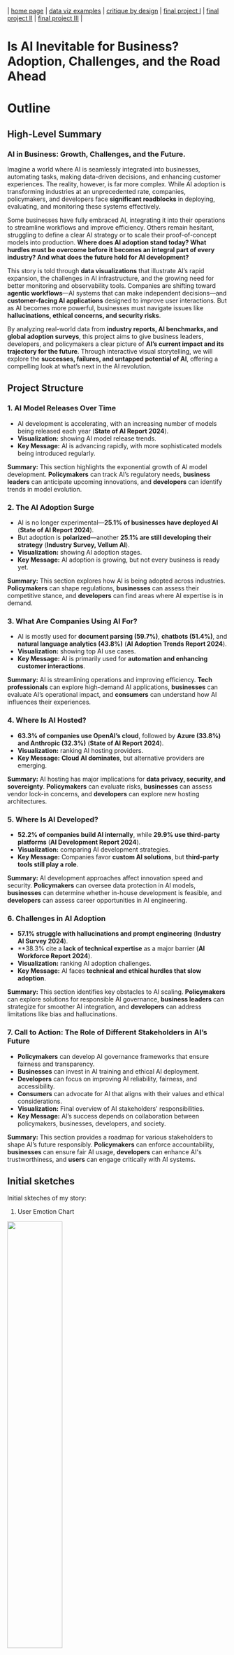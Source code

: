 | [home page](https://cmustudent.github.io/tswd-portfolio-templates/) | [data viz examples](dataviz-examples) | [critique by design](critique-by-design) | [final project I](final-project-part-one) | [final project II](final-project-part-two) | [final project III](final-project-part-three) |

# **Is AI Inevitable for Business? Adoption, Challenges, and the Road Ahead**
# Outline
## **High-Level Summary**
### **AI in Business: Growth, Challenges, and the Future.**  

Imagine a world where AI is seamlessly integrated into businesses, automating tasks, making data-driven decisions, and enhancing customer experiences. The reality, however, is far more complex. While AI adoption is transforming industries at an unprecedented rate, companies, policymakers, and developers face **significant roadblocks** in deploying, evaluating, and monitoring these systems effectively.  

Some businesses have fully embraced AI, integrating it into their operations to streamline workflows and improve efficiency. Others remain hesitant, struggling to define a clear AI strategy or to scale their proof-of-concept models into production. **Where does AI adoption stand today? What hurdles must be overcome before it becomes an integral part of every industry? And what does the future hold for AI development?**  

This story is told through **data visualizations** that illustrate AI’s rapid expansion, the challenges in AI infrastructure, and the growing need for better monitoring and observability tools. Companies are shifting toward **agentic workflows**—AI systems that can make independent decisions—and **customer-facing AI applications** designed to improve user interactions. But as AI becomes more powerful, businesses must navigate issues like **hallucinations, ethical concerns, and security risks**.  

By analyzing real-world data from **industry reports, AI benchmarks, and global adoption surveys**, this project aims to give business leaders, developers, and policymakers a clear picture of **AI’s current impact and its trajectory for the future**. Through interactive visual storytelling, we will explore the **successes, failures, and untapped potential of AI**, offering a compelling look at what’s next in the AI revolution.


## **Project Structure**

### **1. AI Model Releases Over Time**

- AI development is accelerating, with an increasing number of models being released each year (**State of AI Report 2024**).
- **Visualization:** showing AI model release trends.
- **Key Message:** AI is advancing rapidly, with more sophisticated models being introduced regularly.

**Summary:** This section highlights the exponential growth of AI model development. **Policymakers** can track AI’s regulatory needs, **business leaders** can anticipate upcoming innovations, and **developers** can identify trends in model evolution.

### **2. The AI Adoption Surge**

- AI is no longer experimental—**25.1% of businesses have deployed AI** (**State of AI Report 2024**).
- But adoption is **polarized**—another **25.1% are still developing their strategy** (**Industry Survey, Vellum AI**).
- **Visualization:** showing AI adoption stages.
- **Key Message:** AI adoption is growing, but not every business is ready yet.

**Summary:** This section explores how AI is being adopted across industries. **Policymakers** can shape regulations, **businesses** can assess their competitive stance, and **developers** can find areas where AI expertise is in demand.

### **3. What Are Companies Using AI For?**

- AI is mostly used for **document parsing (59.7%)**, **chatbots (51.4%)**, and **natural language analytics (43.8%)** (**AI Adoption Trends Report 2024**).
- **Visualization:** showing top AI use cases.
- **Key Message:** AI is primarily used for **automation and enhancing customer interactions**.

**Summary:** AI is streamlining operations and improving efficiency. **Tech professionals** can explore high-demand AI applications, **businesses** can evaluate AI’s operational impact, and **consumers** can understand how AI influences their experiences.

### **4. Where Is AI Hosted?**

- **63.3% of companies use OpenAI’s cloud**, followed by **Azure (33.8%) and Anthropic (32.3%)** (**State of AI Report 2024**).
- **Visualization:** ranking AI hosting providers.
- **Key Message:** **Cloud AI dominates**, but alternative providers are emerging.

**Summary:** AI hosting has major implications for **data privacy, security, and sovereignty**. **Policymakers** can evaluate risks, **businesses** can assess vendor lock-in concerns, and **developers** can explore new hosting architectures.

### **5. Where Is AI Developed?**

- **52.2% of companies build AI internally**, while **29.9% use third-party platforms** (**AI Development Report 2024**).
- **Visualization:** comparing AI development strategies.
- **Key Message:** Companies favor **custom AI solutions**, but **third-party tools still play a role**.

**Summary:** AI development approaches affect innovation speed and security. **Policymakers** can oversee data protection in AI models, **businesses** can determine whether in-house development is feasible, and **developers** can assess career opportunities in AI engineering.

### **6. Challenges in AI Adoption**

- **57.1% struggle with hallucinations and prompt engineering** (**Industry AI Survey 2024**).
- **38.3% cite a **lack of technical expertise** as a major barrier (**AI Workforce Report 2024**).
- **Visualization:** ranking AI adoption challenges.
- **Key Message:** AI faces **technical and ethical hurdles that slow adoption**.

**Summary:** This section identifies key obstacles to AI scaling. **Policymakers** can explore solutions for responsible AI governance, **business leaders** can strategize for smoother AI integration, and **developers** can address limitations like bias and hallucinations.

### **7. Call to Action: The Role of Different Stakeholders in AI’s Future**

- **Policymakers** can develop AI governance frameworks that ensure fairness and transparency.
- **Businesses** can invest in AI training and ethical AI deployment.
- **Developers** can focus on improving AI reliability, fairness, and accessibility.
- **Consumers** can advocate for AI that aligns with their values and ethical considerations.
- **Visualization:** Final overview of AI stakeholders' responsibilities.
- **Key Message:** AI’s success depends on collaboration between policymakers, businesses, developers, and society.

**Summary:** This section provides a roadmap for various stakeholders to shape AI’s future responsibly. **Policymakers** can enforce accountability, **businesses** can ensure fair AI usage, **developers** can enhance AI's trustworthiness, and **users** can engage critically with AI systems.


## Initial sketches
Initial skteches of my story:

1. User Emotion Chart
<img src="IMG_0011.jpeg" style="width:50%; height:auto;">

2. Growth of AI accross years
<img src="IMG_0010.jpeg" style="width:50%; height:auto;">


3. How is AI used?
<img src="IMG_0012.jpeg" style="width:50%; height:auto;">


4. How accurate is AI?
<img src="IMG_0013.jpeg" style="width:50%; height:auto;">



# The data
## **Primary Data Sources**  
To ensure data-driven storytelling, this project will leverage:  
- **Hugging Face Open LLM Leaderboard** – Performance benchmarks for AI models.  
- **Stanford’s HELM Benchmark** – AI evaluation trends.  
- **State of AI Report 2024** – Insights on AI adoption, challenges, and infrastructure.  
- **Industry Surveys (e.g., Vellum AI, Groq, Fireworks AI, Together AI)** – AI development trends and use cases.  
- **Academic Research (e.g., AI model fairness and efficiency studies)** – AI ethics and performance trade-offs.  

| Name | URL | Description |
|------|-----|-------------|
| Hugging Face LLM Leaderboard | [huggingface.co](https://huggingface.co) | AI model performance comparison |
| HELM Benchmark | [crfm.stanford.edu](https://crfm.stanford.edu) | AI evaluation framework |
| State of AI Report 2024 | [source link] | AI adoption and future trends |

# Method and medium
This project will be built using **interactive storytelling tools and data visualization platforms**:  
- **Shorthand** for digital storytelling.  
- **Tableau** for interactive data visualizations.  
- **GitHub Pages** for project hosting and documentation.  
- **HTML/CSS** for project styling.  

📌 **Final Deliverable:**  
An **interactive, stand-alone project** combining **Shorthand storytelling with data visualizations** to communicate insights effectively.  

## References
_List any references you used here._  

## AI acknowledgements
_If you used AI to help you complete this assignment (within the parameters of the instruction and course guidelines), detail your use of AI for this assignment here._

